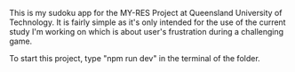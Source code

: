 This is my sudoku app for the MY-RES Project at Queensland University of Technology. It is fairly simple as it's only intended for the use of the current study I'm working on which is about user's frustration during a challenging game. 

To start this project, type "npm run dev" in the terminal of the folder. 
